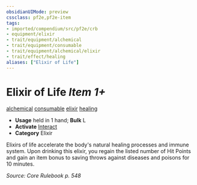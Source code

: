 ```yaml
---
obsidianUIMode: preview
cssclass: pf2e,pf2e-item
tags:
- imported/compendium/src/pf2e/crb
- equipment/elixir
- trait/equipment/alchemical
- trait/equipment/consumable
- trait/equipment/alchemical/elixir
- trait/effect/healing
aliases: ["Elixir of Life"]
---
```

# Elixir of Life *Item 1+*  
[alchemical](alchemical.md)  [consumable](consumable.md)  [elixir](elixir.md)  [healing](healing.md)  

- **Usage** held in 1 hand; **Bulk** L
- **Activate** [Interact](interact.md)
- **Category** Elixir

Elixirs of life accelerate the body's natural healing processes and immune system. Upon drinking this elixir, you regain the listed number of Hit Points and gain an item bonus to saving throws against diseases and poisons for 10 minutes.

*Source: Core Rulebook p. 548*